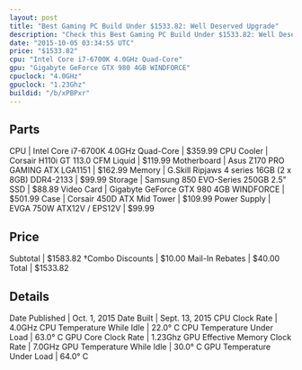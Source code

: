 ```yaml
---
layout: post
title: "Best Gaming PC Build Under $1533.82: Well Deserved Upgrade"
description: "Check this Best Gaming PC Build Under $1533.82: Well Deserved Upgrade. CPU: Intel Core i7-6700K 4.0GHz Quad-Core, CPU Cooler: Corsair H110i GT 113.0 CFM Liquid, Motherboar"
date: "2015-10-05 03:34:55 UTC"
price: "$1533.82"
cpu: "Intel Core i7-6700K 4.0GHz Quad-Core"
gpu: "Gigabyte GeForce GTX 980 4GB WINDFORCE"
cpuclock: "4.0GHz"
gpuclock: "1.23Ghz"
buildid: "/b/xPBPxr"
---
```


## Parts

CPU | Intel Core i7-6700K 4.0GHz Quad-Core | $359.99
CPU Cooler | Corsair H110i GT 113.0 CFM Liquid | $119.99
Motherboard | Asus Z170 PRO GAMING ATX LGA1151 | $162.99
Memory | G.Skill Ripjaws 4 series 16GB (2 x 8GB) DDR4-2133 | $99.99
Storage | Samsung 850 EVO-Series 250GB 2.5" SSD | $88.89
Video Card | Gigabyte GeForce GTX 980 4GB WINDFORCE | $501.99
Case | Corsair 450D ATX Mid Tower | $109.99
Power Supply | EVGA 750W ATX12V / EPS12V | $99.99

## Price

Subtotal | $1583.82
†Combo Discounts | $10.00
Mail-In Rebates | $40.00
Total | $1533.82

## Details

Date Published | Oct. 1, 2015
Date Built | Sept. 13, 2015
CPU Clock Rate | 4.0GHz
CPU Temperature While Idle | 22.0° C
CPU Temperature Under Load | 63.0° C
GPU Core Clock Rate | 1.23Ghz
GPU Effective Memory Clock Rate | 7.0GHz
GPU Temperature While Idle | 30.0° C
GPU Temperature Under Load | 64.0° C
